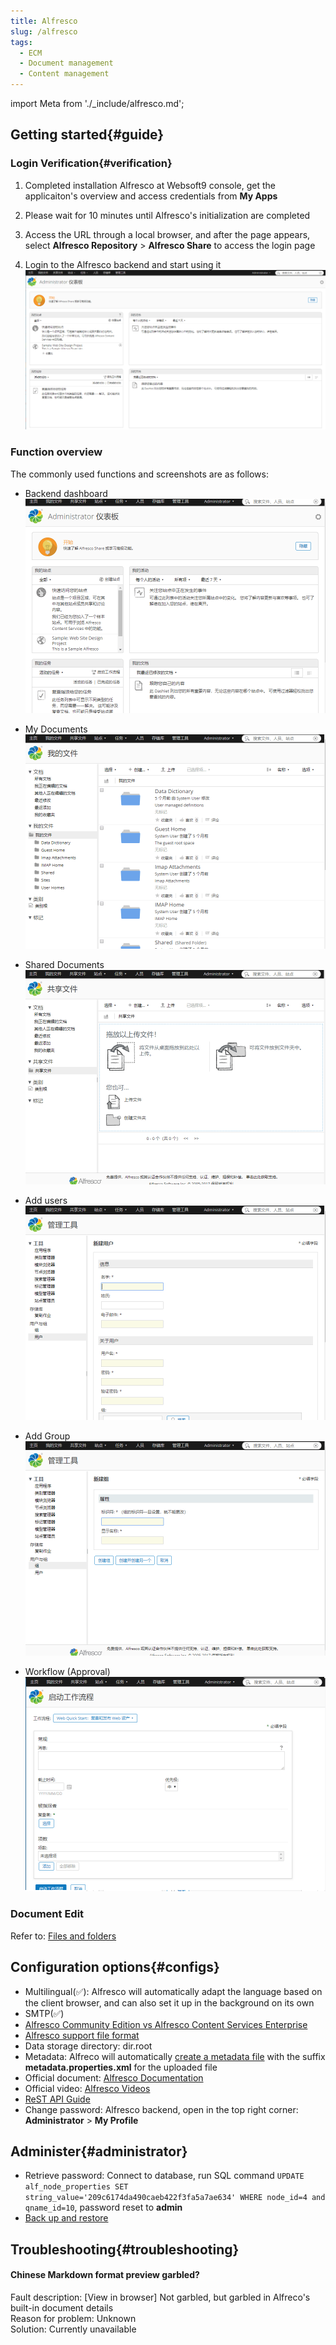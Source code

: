 ```yaml
---
title: Alfresco
slug: /alfresco
tags:
  - ECM
  - Document management
  - Content management
---
```


import Meta from './_include/alfresco.md';

<Meta name="meta" />


## Getting started{#guide}

### Login Verification{#verification}

1. Completed installation Alfresco at Websoft9 console, get the applicaiton's overview and access credentials from **My Apps**  

2. Please wait for 10 minutes until Alfresco's initialization are completed

3. Access the URL through a local browser, and after the page appears, select **Alfresco Repository** > **Alfresco Share** to access the login page

4. Login to the Alfresco backend and start using it
   ![](./assets/alfresco-consolegui-websoft9.png)


### Function overview

The commonly used functions and screenshots are as follows:

- Backend dashboard
  ![Alfresco Backend dashboard](./assets/alfresco-adminui-websoft9.png)

- My Documents
  ![Alfresco My Documents](./assets/alfresco-mydocs-websoft9.png)

- Shared Documents
  ![Alfresco Shared Documents](./assets/alfresco-sharedocs-websoft9.png)

- Add users
  ![Alfresco Add  users](./assets/alfresco-addusers-websoft9.png)

- Add Group
  ![Alfresco Add Group](./assets/alfresco-addgroup-websoft9.png)

- Workflow (Approval)
  ![Alfresco Workflow(Approval)](./assets/alfresco-workflow-websoft9.png)

### Document Edit

Refer to: [Files and folders](https://docs.alfresco.com/content-services/community/using/content/files-folders/)

## Configuration options{#configs}

- Multilingual(✅): Alfresco will automatically adapt the language based on the client browser, and can also set it up in the background on its own  
- SMTP(✅)  
- [Alfresco Community Edition vs Alfresco Content Services Enterprise](https://www.alfresco.com/alfresco-content-services-enterprise-vs-alfresco-community-edition)
- [Alfresco support file format](https://www.alfresco.com.cn/alfresco-formats)
- Data storage directory: dir.root
- Metadata: Alfreco will automatically [create a metadata file](https://docs.alfresco.com/content-services/latest/develop/repo-ext-points/metadata-extractors/) with the suffix **metadata.properties.xml** for the uploaded file  
- Official document: [Alfresco Documentation](https://docs.alfresco.com/content-services/community/using/content/) 
- Official video: [Alfresco Videos](https://docs.alfresco.com/content-services/latest/tutorial/video/)
- [ReST API Guide](https://docs.alfresco.com/content-services/latest/develop/rest-api-guide/)
- Change password: Alfresco backend, open in the top right corner: **Administrator** > **My Profile**

## Administer{#administrator}

- Retrieve password: Connect to database, run SQL command `UPDATE alf_node_properties SET string_value='209c6174da490caeb422f3fa5a7ae634' WHERE node_id=4 and qname_id=10`, password reset to **admin**
- [Back up and restore](https://docs.alfresco.com/content-services/community/admin/backup-restore/)

## Troubleshooting{#troubleshooting}

#### Chinese Markdown format preview garbled?

Fault description: [View in browser] Not garbled, but garbled in Alfreco's built-in document details  
Reason for problem: Unknown  
Solution: Currently unavailable  